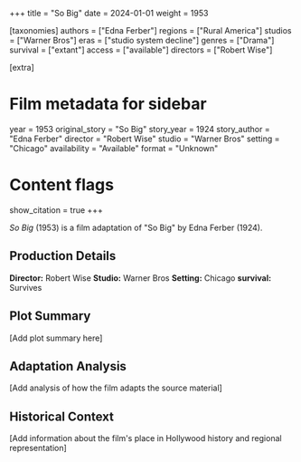 +++
title = "So Big"
date = 2024-01-01
weight = 1953

[taxonomies]
authors = ["Edna Ferber"]
regions = ["Rural America"]
studios = ["Warner Bros"]
eras = ["studio system decline"]
genres = ["Drama"]
survival = ["extant"]
access = ["available"]
directors = ["Robert Wise"]

[extra]
# Film metadata for sidebar
year = 1953
original_story = "So Big"
story_year = 1924
story_author = "Edna Ferber"
director = "Robert Wise"
studio = "Warner Bros"
setting = "Chicago"
availability = "Available"
format = "Unknown"

# Content flags
show_citation = true
+++

*So Big* (1953) is a film adaptation of "So Big" by Edna Ferber (1924).

## Production Details

**Director:** Robert Wise
**Studio:** Warner Bros
**Setting:** Chicago
**survival:** Survives

## Plot Summary

[Add plot summary here]

## Adaptation Analysis

[Add analysis of how the film adapts the source material]

## Historical Context

[Add information about the film's place in Hollywood history and regional representation]